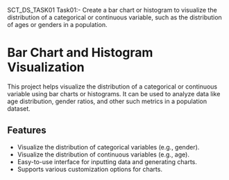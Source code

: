 SCT_DS_TASK01
Task01:- Create a bar chart or histogram to visualize the distribution of a categorical or continuous variable, such as the distribution of ages or genders in a population.

# Bar Chart and Histogram Visualization
This project helps visualize the distribution of a categorical or continuous variable using bar charts or histograms. It can be used to analyze data like age distribution, gender ratios, and other such metrics in a population dataset.


## Features

- Visualize the distribution of categorical variables (e.g., gender).
- Visualize the distribution of continuous variables (e.g., age).
- Easy-to-use interface for inputting data and generating charts.
- Supports various customization options for charts.
